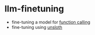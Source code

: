 # llm-finetuning

- fine-tuning a model for [function calling](https://colab.research.google.com/drive/1hykfwiZTN8cIipz_xqlA1xaVR1Wr55Nw?usp=drive_link)
- fine-tuning using [unsloth](https://colab.research.google.com/drive/1xcG2axhM6-n6bRanWPfo3IKL6QN0aYrK?usp=drive_link)
